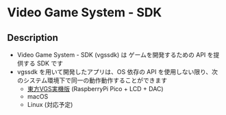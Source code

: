 # Video Game System - SDK

## Description

- Video Game System - SDK (vgssdk) は ゲームを開発するための API を提供する SDK です
- vgssdk を用いて開発したアプリは、OS 依存の API を使用しない限り、次のシステム環境下で同一の動作動作することができます
  - [東方VGS実機版](https://github.com/suzukiplan/tohovgs-pico) (RaspberryPi Pico + LCD + DAC)
  - macOS
  - Linux (対応予定)
